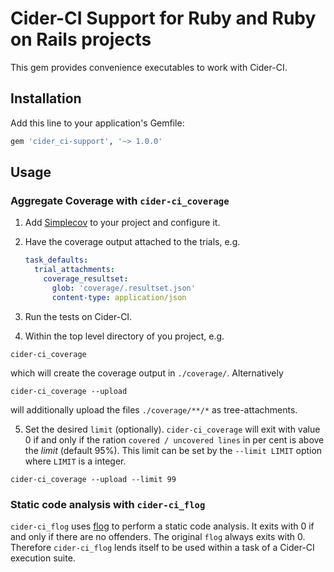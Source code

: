 # Cider-CI Support for Ruby and Ruby on Rails projects 

This gem provides convenience executables to work with Cider-CI. 


## Installation

Add this line to your application's Gemfile:

```ruby
gem 'cider_ci-support', '~> 1.0.0'
```

## Usage

### Aggregate Coverage with `cider-ci_coverage` 

1. Add [Simplecov]() to your project and configure it.

2. Have the coverage output attached to the trials, e.g. 

    ```yaml
    task_defaults:
      trial_attachments:
        coverage_resultset:
          glob: 'coverage/.resultset.json'
          content-type: application/json
    ```

3. Run the tests on Cider-CI. 

4. Within the top level directory of you project, e.g. 

  ~~~
  cider-ci_coverage 
  ~~~

  which will create the coverage output in `./coverage/`. Alternatively

  ~~~
  cider-ci_coverage --upload
  ~~~

  will additionally upload the files `./coverage/**/*`
  as tree-attachments. 

5.  Set the desired `limit` (optionally). `cider-ci_coverage` will exit
    with value 0 if and only if the ration `covered / uncovered lines`
    in per cent is above the *limit* (default 95%). This limit can be
    set by the `--limit LIMIT` option where `LIMIT` is a integer.

  ~~~
  cider-ci_coverage --upload --limit 99
  ~~~


### Static code analysis with `cider-ci_flog`

`cider-ci_flog` uses [flog][] to perform a static code analysis. It exits with
0 if and only if there are no offenders. The original `flog` always exits with
0. Therefore `cider-ci_flog` lends itself to be used within a task of
a Cider-CI execution suite. 

  [flog]: http://ruby.sadi.st/Flog.html

